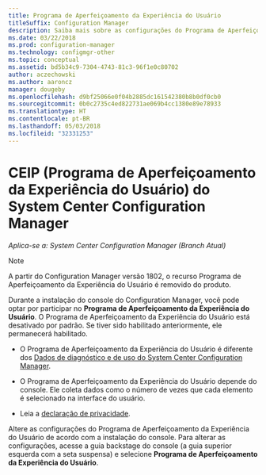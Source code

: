 ```yaml
---
title: Programa de Aperfeiçoamento da Experiência do Usuário
titleSuffix: Configuration Manager
description: Saiba mais sobre as configurações do Programa de Aperfeiçoamento da Experiência do Usuário
ms.date: 03/22/2018
ms.prod: configuration-manager
ms.technology: configmgr-other
ms.topic: conceptual
ms.assetid: bd5b34c9-7304-4743-81c3-96f1e0c80702
author: aczechowski
ms.author: aaroncz
manager: dougeby
ms.openlocfilehash: d9bf25066e0f04b2885dc161542380b8b0df0cb0
ms.sourcegitcommit: 0b0c2735c4ed822731ae069b4cc1380e89e78933
ms.translationtype: HT
ms.contentlocale: pt-BR
ms.lasthandoff: 05/03/2018
ms.locfileid: "32331253"
---
```

# <a name="customer-experience-improvement-program-ceip-for-system-center-configuration-manager"></a>CEIP (Programa de Aperfeiçoamento da Experiência do Usuário) do System Center Configuration Manager

*Aplica-se a: System Center Configuration Manager (Branch Atual)*

> [!Note]  
> A partir do Configuration Manager versão 1802, o recurso Programa de Aperfeiçoamento da Experiência do Usuário é removido do produto.

Durante a instalação do console do Configuration Manager, você pode optar por participar no **Programa de Aperfeiçoamento da Experiência do Usuário**. O Programa de Aperfeiçoamento da Experiência do Usuário está desativado por padrão. Se tiver sido habilitado anteriormente, ele permanecerá habilitado.  

-   O Programa de Aperfeiçoamento da Experiência do Usuário é diferente dos [Dados de diagnóstico e de uso do System Center Configuration Manager](../../../core/plan-design/diagnostics/diagnostics-and-usage-data.md).  

-   O Programa de Aperfeiçoamento da Experiência do Usuário depende do console. Ele coleta dados como o número de vezes que cada elemento é selecionado na interface do usuário.  

-   Leia a [declaração de privacidade](https://privacy.microsoft.com/privacystatement).  

Altere as configurações do Programa de Aperfeiçoamento da Experiência do Usuário de acordo com a instalação do console. Para alterar as configurações, acesse a guia backstage do console (a guia superior esquerda com a seta suspensa) e selecione **Programa de Aperfeiçoamento da Experiência do Usuário**.  
